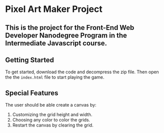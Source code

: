 # Pixel Art Maker Project

## This is the project for the Front-End Web Developer Nanodegree Program in the Intermediate Javascript course.

## Getting Started

To get started, download the code and decompress the zip file. Then open the the `index.html` file to start playing the game.

## Special Features

The user should be able create a canvas by:
1. Customizing the grid height and width.
2. Choosing any color to color the grids.
3. Restart the canvas by clearing the grid. 
